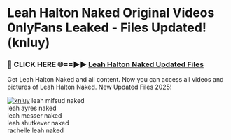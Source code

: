 # Leah Halton Naked Original Videos 0nlyFans Leaked - Files Updated! (knluy)

<h3>🔴 CLICK HERE 🌐==►► <a href="https://tinyurl.com/up5wt9bj" rel="nofollow">Leah Halton Naked Updated Files</a></h3>

Get Leah Halton Naked and all content. Now you can access all videos and pictures of Leah Halton Naked. New Updated Files 2025!

[![knluy](https://i.imgur.com/ABiUzMV.gif)](https://tinyurl.com/up5wt9bj)
leah mifsud naked<br>
leah ayres naked<br>
leah messer naked<br>
leah shutkever naked<br>
rachelle leah naked